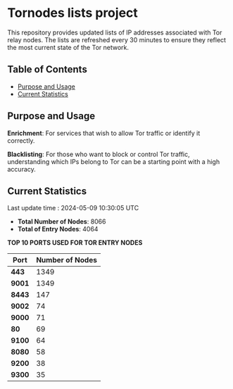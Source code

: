 # Tornodes lists project

This repository provides updated lists of IP addresses associated with Tor relay nodes. The lists are refreshed every 30 minutes to ensure they reflect the most current state of the Tor network.

## Table of Contents

- [Purpose and Usage](#purpose-and-usage)
- [Current Statistics](#current-statistics)


## Purpose and Usage

**Enrichment**: For services that wish to allow Tor traffic or identify it correctly.

**Blacklisting**: For those who want to block or control Tor traffic, understanding which IPs belong to Tor can be a starting point with a high accuracy.

## Current Statistics

Last update time : 2024-05-09 10:30:05 UTC

- **Total Number of Nodes**: 8066
- **Total of Entry Nodes**: 4064

**TOP 10 PORTS USED FOR TOR ENTRY NODES**

| **Port** | **Number of Nodes** |
|------|-----------------|
| **443**   | 1349  |
| **9001**   | 1349  |
| **8443**   | 147  |
| **9002**   | 74  |
| **9000**   | 71  |
| **80**   | 69  |
| **9100**   | 64  |
| **8080**   | 58  |
| **9200**   | 38  |
| **9300**   | 35  |

